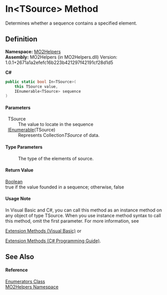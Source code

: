 # In&lt;TSource&gt; Method


Determines whether a sequence contains a specified element.



## Definition
**Namespace:** <a href="bf0167f1-4967-5ff5-f4a0-31ea501661d0">MO2Helpers</a>  
**Assembly:** MO2Helpers (in MO2Helpers.dll) Version: 1.0.1+2671a1a2efefc16b223b421297f42191cf28d1d5

**C#**
``` C#
public static bool In<TSource>(
	this TSource value,
	IEnumerable<TSource> sequence
)

```



#### Parameters
<dl><dt>  TSource</dt><dd>The value to locate in the sequence</dd><dt>  <a href="https://learn.microsoft.com/dotnet/api/system.collections.generic.ienumerable-1" target="_blank" rel="noopener noreferrer">IEnumerable</a>(TSource)</dt><dd>Represents Collection<em>TSource</em> of data.</dd></dl>

#### Type Parameters
<dl><dt /><dd>The type of the elements of source.</dd></dl>

#### Return Value
<a href="https://learn.microsoft.com/dotnet/api/system.boolean" target="_blank" rel="noopener noreferrer">Boolean</a>  
true if the value founded in a sequence; otherwise, false

#### Usage Note
In Visual Basic and C#, you can call this method as an instance method on any object of type TSource. When you use instance method syntax to call this method, omit the first parameter. For more information, see <a href="https://docs.microsoft.com/dotnet/visual-basic/programming-guide/language-features/procedures/extension-methods" target="_blank" rel="noopener noreferrer">

Extension Methods (Visual Basic)</a> or <a href="https://docs.microsoft.com/dotnet/csharp/programming-guide/classes-and-structs/extension-methods" target="_blank" rel="noopener noreferrer">

Extension Methods (C# Programming Guide)</a>.

## See Also


#### Reference
<a href="775ac72c-ef26-72a5-ba5e-f844a7842d0b">Enumerators Class</a>  
<a href="bf0167f1-4967-5ff5-f4a0-31ea501661d0">MO2Helpers Namespace</a>  

